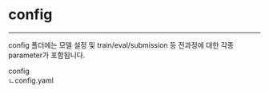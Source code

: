 # config
---
config 폴더에는 모델 설정 및 train/eval/submission 등 전과정에 대한 각종 parameter가 포함됩니다.  

config  
ㄴconfig.yaml